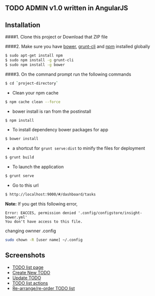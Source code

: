 ## TODO ADMIN v1.0 written in AngularJS

## Installation
####1. Clone this project or Download that ZIP file

####2.  Make sure you have [bower](http://bower.io/), [grunt-cli](https://www.npmjs.com/package/grunt-cli) and  [npm](https://www.npmjs.org/) installed globally
 
 
```sh
$ sudo apt-get install npm
$ sudo npm install -g grunt-cli
$ sudo npm install -g bower
```
####3. On the command prompt run the following commands

```sh
$ cd `project-directory`
```
- Clean your npm cache

```sh
$ npm cache clean --force
```

- bower install is ran from the postinstall
```sh
$ npm install 
```

- To install dependency bower packages for app

```sh
$ bower install
```

- a shortcut for `grunt serve:dist` to minify the files for deployment

```sh
$ grunt build
```

- To launch the application
```sh
$ grunt serve
```

- Go to this url
```sh
$ http://localhost:9000/#/dashboard/tasks
```

**Note:**
If you get this following error, 
```text
Error: EACCES, permission denied '.config/configstore/insight-bower.yml'
You don't have access to this file.
```
changing ownner .config

```sh
sudo chown -R [user name] ~/.config
```


## Screenshots

- [TODO list page](https://www.dropbox.com/s/uotgrv29o7j9sb8/Screen%20Shot%202018-07-12%20at%2011.47.13%20pm.png?dl=0)
- [Create New TODO](https://www.dropbox.com/s/ectz9a54gcdna3r/Screen%20Shot%202018-07-12%20at%2011.47.37%20pm.png?dl=0)
- [Update TODO](https://www.dropbox.com/s/pkytu4dluvb2h9n/Screen%20Shot%202018-07-12%20at%2011.48.19%20pm.png?dl=0)
- [TODO list actions](https://www.dropbox.com/s/8hcdef1z9twt0o8/Screen%20Shot%202018-07-12%20at%2011.48.41%20pm.png?dl=0)
- [Re-arrange/re-order TODO list](https://www.dropbox.com/s/np6fozch8zd7srl/Screen%20Shot%202018-07-13%20at%2012.01.43%20am.png?dl=0)
